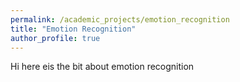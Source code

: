 ```yaml
---
permalink: /academic_projects/emotion_recognition
title: "Emotion Recognition"
author_profile: true
---
```


Hi here eis the bit about emotion recognition 

